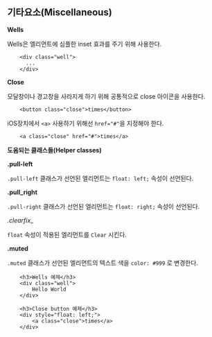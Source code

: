 <!--
layout: 'post'
section: 'Cornerstone Framework'
title: 'Miscellaneous'
outline: 'Wells은 엘리먼트에 심플한 inset 효과를 주기 위해 사용한다. 모달창이나 경고창을 사라지게 하기 위해 공통적으로 close 아이콘을 사용한다. .pull-left 클래스가 선언된 엘리먼트는 float: left; 속성이 선언된다…'
date: '2012-11-16'
tagstr: 'widget'
order: '[4, 2, 10]'
thumbnail: '4.2.10.miscellaneous.png'
-->

## 기타요소(Miscellaneous)

__Wells__

Wells은 엘리먼트에 심플한 inset 효과를 주기 위해 사용한다.

```
	<div class="well">
	  ...
	</div>
```

__Close__

모달창이나 경고창을 사라지게 하기 위해 공통적으로 close 아이콘을 사용한다.

```
	<button class="close">times</button>
```

iOS장치에서 `<a>` 사용하기 위해선 `href="#"`을 지정해야 한다.

```
	<a class="close" href="#">times</a>
```

__도움되는 클래스들(Helper classes)__

__.pull-left__

`.pull-left` 클래스가 선언된 엘리먼트는 `float: left;` 속성이 선언된다.


__.pull_right__

`.pull-right` 클래스가 선언된 엘리먼트는 `float: right;` 속성이 선언된다.

_.clearfix__

`float` 속성이 적용된 엘리먼트를 `Clear`  시킨다.

__.muted__

`.muted` 클래스가 선언된 엘리먼트의 텍스트 색을 `color: #999` 로 변경한다.

``` cm, { 'iframe-height': '230px', 'iframe-auto-height': fasle }
	<h3>Wells 예제</h3>
    <div class="well">
	    Hello World
    </div>
	
	<h3>Close button 예제</h3>
	<div style="float: left;">
    	<a class="close">times</a>
	</div>
```